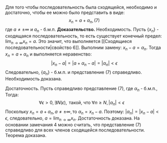 Для того чтобы последовательность была сходящейся, необходимо и достаточно, чтобы ее можно было представить в виде:
$$
x_{n} = a+ \alpha_{n}, (7)
$$
где $a \neq \pm \infty$ и $a_{n}$ - б.м.п.
**Доказательство.**
Необходимость. Пусть $\{x_{n}\}$ - сходящаяся последовательность, то есть существует конечный предел: $\lim_{ n \to \infty }x_{n} = a$. Это значит, что выполняется [[Сходящиеся последовательности|свойство 6]].
Выполним замену: $x_{n}-a = \alpha_{n}$. Тогда $x_{n}=a+\alpha_{n}$ и выполняется неравенство: 
$$
|x_{n}-a|=|a+\alpha_{n}-a|=|\alpha_{n}|< \epsilon
$$
Следовательно, $\{a_{n}\}$ - б.м.п. и представление (7) справедливо. Необходимость доказана.

Достаточность. Пусть справедливо представление (7), где $\alpha_{n}$ - б.м.п., Тогда:
$$
\forall \epsilon > 0, \exists N(\epsilon), \text{ такой, что } \forall n \ge N, |\alpha_{n}| < \epsilon \quad 
$$
Поскольку $x_{n}= a+\alpha_{n}, a \neq \pm \infty, \text{то }\alpha_{n}=x_{n}-a$. Поэтому: $|\alpha_{n}|=|x_{n}-a|<\epsilon$,
следовательно, $a = \lim_{ n \to \infty }x_{n}$. Достаточность доказана.
На основании замечания 4 можно считать, что представление (7) справедливо для всех членов сходящейся последовательности. Теорема доказана.